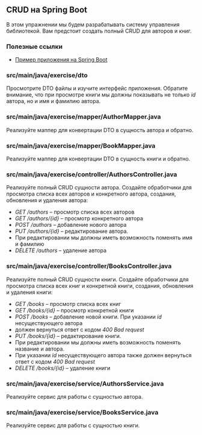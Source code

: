 ## CRUD на Spring Boot

В этом упражнении мы будем разрабатывать систему управления библиотекой. Вам предстоит создать полный CRUD для авторов и книг.

### Полезные ссылки

* [Пример приложения на Spring Boot](https://github.com/hexlet-components/java-spring-blog/tree/main)
### src/main/java/exercise/dto

Просмотрите DTO файлы и изучите интерфейс приложения. 
Обратите внимание, что при просмотре книги мы должны показывать не только *id* автора, 
но и имя и фамилию автора.

### src/main/java/exercise/mapper/AuthorMapper.java

Реализуйте маппер для конвертации DTO в сущность автора и обратно.

### src/main/java/exercise/mapper/BookMapper.java

Реализуйте маппер для конвертации DTO в сущность книги и обратно.

### src/main/java/exercise/controller/AuthorsController.java

Реализуйте полный CRUD сущности автора. Создайте обработчики для просмотра списка всех авторов и конкретного автора, создания, обновления и удаления автора:

* *GET /authors* – просмотр списка всех авторов
* *GET /authors/{id}* – просмотр конкретного автора
* *POST /authors* – добавление нового автора
* *PUT /authors/{id}* – редактирование автора. 
* При редактировании мы должны иметь возможность поменять имя и фамилию
* *DELETE /authors* – удаление автора

### src/main/java/exercise/controller/BooksController.java

Реализуйте полный CRUD сущности книги. 
Создайте обработчики для просмотра списка всех книг и конкретной книги, создания, 
обновления и удаления книги:

* *GET /books* – просмотр списка всех книг
* *GET /books/{id}* – просмотр конкретной книги
* *POST /books* – добавление новой книги. При указании *id* несуществующего автора 
* должен вернуться ответ с кодом *400 Bad request*
* *PUT /books/{id}* – редактирование книги. 
* При редактировании мы должны иметь возможность поменять название и автора. 
* При указании *id* несуществующего автора также должен вернуться ответ с кодом *400 Bad request*
* *DELETE /books/{id}* – удаление книги

### src/main/java/exercise/service/AuthorsService.java

Реализуйте сервис для работы с сущностью автора.

### src/main/java/exercise/service/BooksService.java

Реализуйте сервис для работы с сущностью книги.
